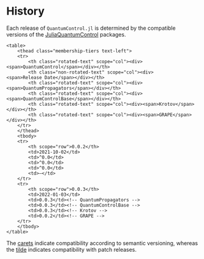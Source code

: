 # History

Each release of `QuantumControl.jl` is determined by the compatible versions of the [JuliaQuantumControl](https://github.com/JuliaQuantumControl#a-julia-framework-for-quantum-optimal-control) packages.

```@raw html
<table>
    <thead class="membership-tiers text-left">
    <tr>
        <th class="rotated-text" scope="col"><div><span>QuantumControl</span></div></th>
        <th class="non-rotated-text" scope="col"><div><span>Release Date</span></div></th>
        <th class="rotated-text" scope="col"><div><span>QuantumPropagators</span></div></th>
        <th class="rotated-text" scope="col"><div><span>QuantumControlBase</span></div></th>
        <th class="rotated-text" scope="col"><div><span>Krotov</span></div></th>
        <th class="rotated-text" scope="col"><div><span>GRAPE</span></div></th>
    </tr>
    </thead>
    <tbody>
    <tr>
        <th scope="row">0.0.2</th>
        <td>2021-10-02</td>
        <td>^0.0</td>
        <td>^0.0</td>
        <td>^0.0</td>
        <td>—</td>
    </tr>
    <tr>
        <th scope="row">0.0.3</th>
        <td>2022-01-03</td>
        <td>0.0.3</td><!-- QuantumPropagators -->
        <td>0.0.3</td><!-- QuantumControlBase -->
        <td>0.0.3</td><!-- Krotov -->
        <td>0.0.2</td><!-- GRAPE -->
    </tr>
    </tbody>
</table>
```

The
[carets](https://pkgdocs.julialang.org/stable/compatibility/#Caret-specifiers-1)
indicate compatibility according to semantic versioning, whereas the
[tilde](https://pkgdocs.julialang.org/stable/compatibility/#Tilde-specifiers-1)
indicates compatibility with patch releases.
